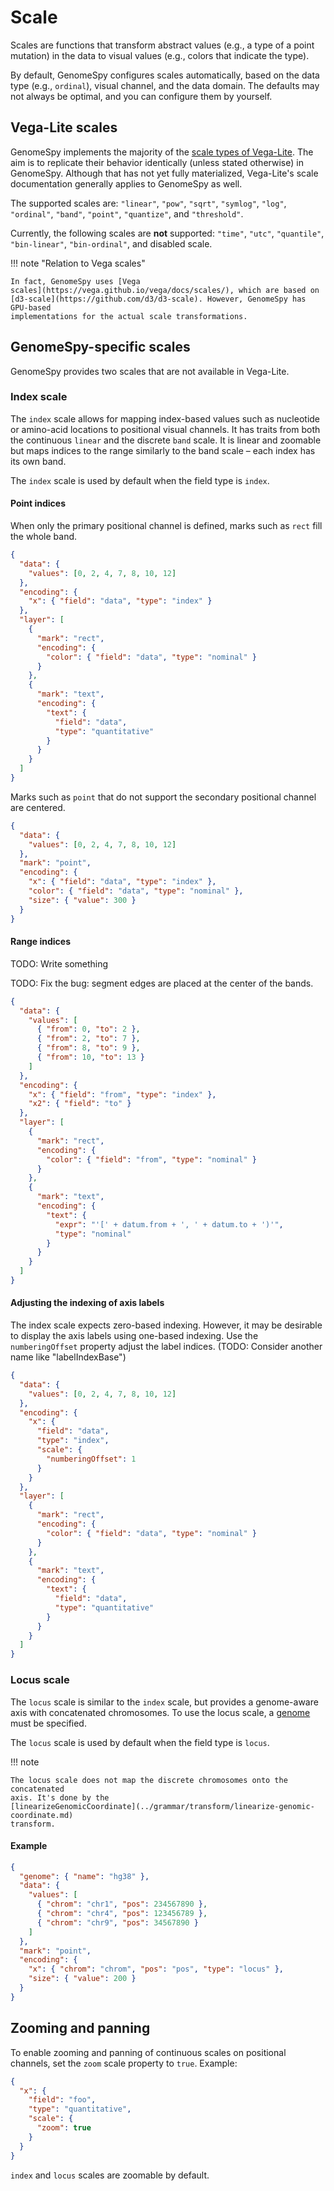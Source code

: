 # Scale

Scales are functions that transform abstract values (e.g., a type of a point
mutation) in the data to visual values (e.g., colors that indicate the type).

By default, GenomeSpy configures scales automatically, based on the data type
(e.g., `ordinal`), visual channel, and the data domain. The defaults may not
always be optimal, and you can configure them by yourself.

## Vega-Lite scales

GenomeSpy implements the majority of the [scale types of
Vega-Lite](https://vega.github.io/vega-lite/docs/scale.html). The aim is to
replicate their behavior identically (unless stated otherwise) in GenomeSpy.
Although that has not yet fully materialized, Vega-Lite's scale documentation
generally applies to GenomeSpy as well.

The supported scales are: `"linear"`, `"pow"`, `"sqrt"`, `"symlog"`, `"log"`,
`"ordinal"`, `"band"`, `"point"`, `"quantize"`, and `"threshold"`.

Currently, the following scales are **not** supported: `"time"`, `"utc"`,
`"quantile"`, `"bin-linear"`, `"bin-ordinal"`, and disabled scale.

!!! note "Relation to Vega scales"

    In fact, GenomeSpy uses [Vega
    scales](https://vega.github.io/vega/docs/scales/), which are based on
    [d3-scale](https://github.com/d3/d3-scale). However, GenomeSpy has GPU-based
    implementations for the actual scale transformations.

## GenomeSpy-specific scales

GenomeSpy provides two scales that are not available in Vega-Lite.

### Index scale

The `index` scale allows for mapping index-based values such as nucleotide or
amino-acid locations to positional visual channels. It has traits from both the
continuous `linear` and the discrete `band` scale. It is linear and zoomable but
maps indices to the range similarly to the band scale – each index has its own
band.

The `index` scale is used by default when the field type is `index`.

#### Point indices

When only the primary positional channel is defined, marks such as `rect` fill
the whole band.

<div><genome-spy-doc-embed height="100" spechidden="true">

```json
{
  "data": {
    "values": [0, 2, 4, 7, 8, 10, 12]
  },
  "encoding": {
    "x": { "field": "data", "type": "index" }
  },
  "layer": [
    {
      "mark": "rect",
      "encoding": {
        "color": { "field": "data", "type": "nominal" }
      }
    },
    {
      "mark": "text",
      "encoding": {
        "text": {
          "field": "data",
          "type": "quantitative"
        }
      }
    }
  ]
}
```

</genome-spy-doc-embed></div>

Marks such as `point` that do not support the secondary positional channel are centered.

<div><genome-spy-doc-embed height="100" spechidden="true">

```json
{
  "data": {
    "values": [0, 2, 4, 7, 8, 10, 12]
  },
  "mark": "point",
  "encoding": {
    "x": { "field": "data", "type": "index" },
    "color": { "field": "data", "type": "nominal" },
    "size": { "value": 300 }
  }
}
```

</genome-spy-doc-embed></div>

#### Range indices

TODO: Write something

TODO: Fix the bug: segment edges are placed at the center of the bands.

<div><genome-spy-doc-embed height="100" spechidden="true">

```json
{
  "data": {
    "values": [
      { "from": 0, "to": 2 },
      { "from": 2, "to": 7 },
      { "from": 8, "to": 9 },
      { "from": 10, "to": 13 }
    ]
  },
  "encoding": {
    "x": { "field": "from", "type": "index" },
    "x2": { "field": "to" }
  },
  "layer": [
    {
      "mark": "rect",
      "encoding": {
        "color": { "field": "from", "type": "nominal" }
      }
    },
    {
      "mark": "text",
      "encoding": {
        "text": {
          "expr": "'[' + datum.from + ', ' + datum.to + ')'",
          "type": "nominal"
        }
      }
    }
  ]
}
```

</genome-spy-doc-embed></div>

#### Adjusting the indexing of axis labels

The index scale expects zero-based indexing. However, it may be desirable to display
the axis labels using one-based indexing. Use the `numberingOffset` property adjust
the label indices. (TODO: Consider another name like "labelIndexBase")

<div><genome-spy-doc-embed height="100" spechidden="true">

```json
{
  "data": {
    "values": [0, 2, 4, 7, 8, 10, 12]
  },
  "encoding": {
    "x": {
      "field": "data",
      "type": "index",
      "scale": {
        "numberingOffset": 1
      }
    }
  },
  "layer": [
    {
      "mark": "rect",
      "encoding": {
        "color": { "field": "data", "type": "nominal" }
      }
    },
    {
      "mark": "text",
      "encoding": {
        "text": {
          "field": "data",
          "type": "quantitative"
        }
      }
    }
  ]
}
```

</genome-spy-doc-embed></div>

### Locus scale

The `locus` scale is similar to the `index` scale, but provides a genome-aware
axis with concatenated chromosomes. To use the locus scale, a
[genome](genomic-data/genomic-coordinates.md) must be specified.

The `locus` scale is used by default when the field type is `locus`.

!!! note

    The locus scale does not map the discrete chromosomes onto the concatenated
    axis. It's done by the
    [linearizeGenomicCoordinate](../grammar/transform/linearize-genomic-coordinate.md)
    transform.

#### Example

<div><genome-spy-doc-embed height="80">

```json
{
  "genome": { "name": "hg38" },
  "data": {
    "values": [
      { "chrom": "chr1", "pos": 234567890 },
      { "chrom": "chr4", "pos": 123456789 },
      { "chrom": "chr9", "pos": 34567890 }
    ]
  },
  "mark": "point",
  "encoding": {
    "x": { "chrom": "chrom", "pos": "pos", "type": "locus" },
    "size": { "value": 200 }
  }
}
```

</genome-spy-doc-embed></div>

## Zooming and panning

To enable zooming and panning of continuous scales on positional channels, set
the `zoom` scale property to `true`. Example:

```json
{
  "x": {
    "field": "foo",
    "type": "quantitative",
    "scale": {
      "zoom": true
    }
  }
}
```

`index` and `locus` scales are zoomable by default.
